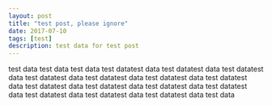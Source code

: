 ```yaml
---
layout: post
title: "test post, please ignore"
date: 2017-07-10
tags: [test]
description: test data for test post
---
```


test data
test data
test data
test datatest data
test datatest data
test datatest data
test datatest data
test datatest data
test datatest data
test datatest data
test datatest data
test datatest data
test datatest data
test datatest data
test datatest data
test datatest data
test datatest data
test data
